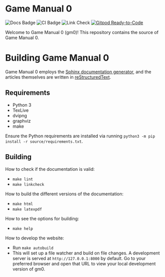 Game Manual 0
=============
![Docs Badge](https://readthedocs.org/projects/game-manual-zero/badge/) ![CI Badge](https://github.com/Coppersource/gm0/workflows/CI/badge.svg) ![Link Check](https://github.com/Coppersource/gm0/workflows/Link%20Check/badge.svg) [![Gitpod Ready-to-Code](https://img.shields.io/badge/Gitpod-ready--to--code-blue?logo=gitpod)](https://gitpod.io/#https://github.com/Coppersource/gm0)

Welcome to Game Manual 0 (gm0)!
This repository contains the source of Game Manual 0.

Building Game Manual 0
======================
Game Manual 0 employs the 
[Sphinx documentation generator](https://www.sphinx-doc.org/en/master/), 
and the articles themselves are written in 
[reStructuredText](http://docutils.sourceforge.net/rst.html).  

Requirements
------------
* Python 3
* TexLive
* dvipng
* graphviz
* make

Ensure the Python requirements are installed via running 
`python3 -m pip install -r source/requirements.txt`.

Building
--------

How to check if the documentation is valid:
* `make lint`
* `make linkcheck`

How to build the different versions of the documentation:
* `make html`
* `make latexpdf`

How to see the options for building:
* `make help`

How to develop the website:
* Run `make autobuild`
* This will set up a file watcher and build on file changes. A development server is served at `http://127.0.0.1:8000` by default. Go to your preferred browser and open that URL to view your local development version of gm0.